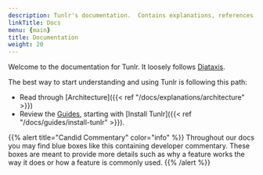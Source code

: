 ```yaml
---
description: Tunlr's documentation.  Contains explanations, references, and guides.
linkTitle: Docs
menu: {main}
title: Documentation
weight: 20
---
```


Welcome to the documentation for Tunlr.  It loosely follows [Diataxis](https://diataxis.fr/).

The best way to start understanding and using Tunlr is following this path:

- Read through [Architecture]({{< ref "/docs/explanations/architecture" >}})
- Review the [Guides](./guides), starting with [Install Tunlr]({{< ref "/docs/guides/install-tunlr" >}}).

{{% alert title="Candid Commentary" color="info" %}}
Throughout our docs you may find blue boxes like this containing developer commentary.  These boxes are meant to provide more details such as why a feature works the way it does or how a feature is commonly used.
{{% /alert %}}
